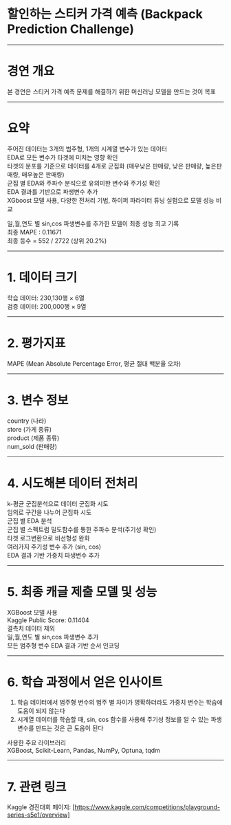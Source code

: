 # 할인하는 스티커 가격 예측 (Backpack Prediction Challenge)  

----------------------------------------------------

# 경연 개요  
본 경연은 스티커 가격 예측 문제를 해결하기 위한 머신러닝 모델을 만드는 것이 목표  

---------------------------------------------------

# 요약  
주어진 데이터는 3개의 범주형, 1개의 시계열 변수가 있는 데이터  
EDA로 모든 변수가 타겟에 미치는 영향 확인  
타겟의 분포를 기준으로 데이터를 4개로 군집화 (매우낮은 판매량, 낮은 판매량, 높은판매량, 매우높은 판매량)  
군집 별 EDA와 주파수 분석으로 유의미한 변수와 주기성 확인  
EDA 결과를 기반으로 파생변수 추가  
XGboost 모델 사용, 다양한 전처리 기법, 하이퍼 파라미터 튜닝 실험으로 모델 성능 비교  
  
일,월,연도 별 sin,cos 파생변수를 추가한 모델이 최종 성능 최고 기록  
최종 MAPE : 0.11671  
최종 등수 = 552 / 2722 (상위 20.2%)  

---------------------------------------------------

# 1. 데이터 크기  
학습 데이터: 230,130행 × 6열  
검증 데이터: 200,000행 × 9열  

--------------------------------------------------

# 2. 평가지표  
MAPE (Mean Absolute Percentage Error, 평균 절대 백분율 오차)  

-------------------------------------------------

# 3. 변수 정보  
country (나라)  
store (가게 종류)  
product (제품 종류)   
num_sold (판매량)  

-------------------------------------------------

# 4. 시도해본 데이터 전처리

k-평균 군집분석으로 데이터 군집화 시도  
임의로 구간을 나누어 군집화 시도  
군집 별 EDA 분석  
군집 별 스펙트럼 밀도함수를 통한 주파수 분석(주기성 확인)  
타겟 로그변환으로 비선형성 완화  
여러가지 주기성 변수 추가 (sin, cos)  
EDA 결과 기반 가중치 파생변수 추가  

-------------------------------------------------------------

# 5. 최종 캐글 제출 모델 및 성능  

XGBoost 모델 사용  
Kaggle Public Score: 0.11404  
결측치 데이터 제외  
일,월,연도 별 sin,cos 파생변수 추가  
모든 범주형 변수 EDA 결과 기반 순서 인코딩  

-----------------------------------------------------------------

# 6. 학습 과정에서 얻은 인사이트  

1. 학습 데이터에서 범주형 변수의 범주 별 차이가 명확하더라도 가중치 변수는 학습에 도움이 되지 않는다  
2. 시계열 데이터를 학습할 때, sin, cos 함수를 사용해 주기성 정보를 알 수 있는 파생변수를 만드는 것은 큰 도움이 된다  

사용한 주요 라이브러리  
XGBoost, Scikit-Learn, Pandas, NumPy, Optuna, tqdm

-----------------------------------------------------------------

# 7. 관련 링크
Kaggle 경진대회 페이지: [https://www.kaggle.com/competitions/playground-series-s5e1/overview]  
